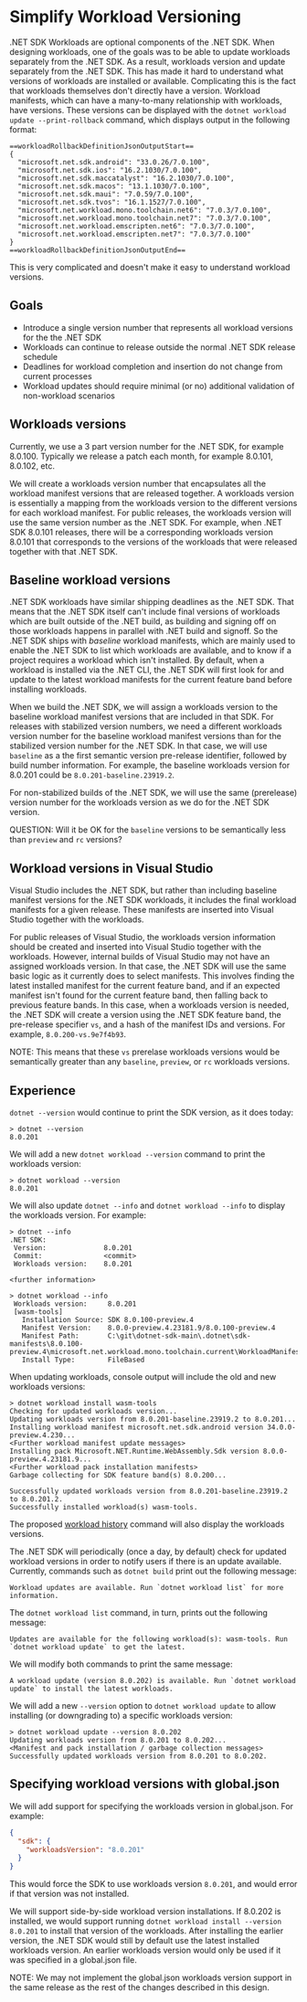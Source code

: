 # Simplify Workload Versioning

.NET SDK Workloads are optional components of the .NET SDK.  When designing workloads, one of the goals was to be able to update workloads separately from the .NET SDK.  As a result, workloads version and update separately from the .NET SDK.  This has made it hard to understand what versions of workloads are installed or available.  Complicating this is the fact that workloads themselves don't directly have a version.  Workload manifests, which can have a many-to-many relationship with workloads, have versions.  These versions can be displayed with the `dotnet workload update --print-rollback` command, which displays output in the following format:

```
==workloadRollbackDefinitionJsonOutputStart==
{
  "microsoft.net.sdk.android": "33.0.26/7.0.100",
  "microsoft.net.sdk.ios": "16.2.1030/7.0.100",
  "microsoft.net.sdk.maccatalyst": "16.2.1030/7.0.100",
  "microsoft.net.sdk.macos": "13.1.1030/7.0.100",
  "microsoft.net.sdk.maui": "7.0.59/7.0.100",
  "microsoft.net.sdk.tvos": "16.1.1527/7.0.100",
  "microsoft.net.workload.mono.toolchain.net6": "7.0.3/7.0.100",
  "microsoft.net.workload.mono.toolchain.net7": "7.0.3/7.0.100",
  "microsoft.net.workload.emscripten.net6": "7.0.3/7.0.100",
  "microsoft.net.workload.emscripten.net7": "7.0.3/7.0.100"
}
==workloadRollbackDefinitionJsonOutputEnd==
```

This is very complicated and doesn't make it easy to understand workload versions.

## Goals

- Introduce a single version number that represents all workload versions for the the .NET SDK
- Workloads can continue to release outside the normal .NET SDK release schedule
- Deadlines for workload completion and insertion do not change from current processes
- Workload updates should require minimal (or no) additional validation of non-workload scenarios

## Workloads versions

Currently, we use a 3 part version number for the .NET SDK, for example 8.0.100.  Typically we release a patch each month, for example 8.0.101, 8.0.102, etc.

We will create a workloads version number that encapsulates all the workload manifest versions that are released together.  A workloads version is essentially a mapping from the workloads version to the different versions for each workload manifest.  For public releases, the workloads version will use the same version number as the .NET SDK.  For example, when .NET SDK 8.0.101 releases, there will be a corresponding workloads version 8.0.101 that corresponds to the versions of the workloads that were released together with that .NET SDK.

## Baseline workload versions

.NET SDK workloads have similar shipping deadlines as the .NET SDK.  That means that the .NET SDK itself can't include final versions of workloads which are built outside of the .NET build, as building and signing off on those workloads happens in parallel with .NET build and signoff.  So the .NET SDK ships with *baseline* workload manifests, which are mainly used to enable the .NET SDK to list which workloads are available, and to know if a project requires a workload which isn't installed.  By default, when a workload is installed via the .NET CLI, the .NET SDK will first look for and update to the latest workload manifests for the current feature band before installing workloads.

When we build the .NET SDK, we will assign a workloads version to the baseline workload manifest versions that are included in that SDK.  For releases with stabilized version numbers, we need a different workloads version number for the baseline workload manifest versions than for the stabilized version number for the .NET SDK.  In that case, we will use `baseline` as a the first semantic version pre-release identifier, followed by build number information.  For example, the baseline workloads version for 8.0.201 could be `8.0.201-baseline.23919.2`.

For non-stabilized builds of the .NET SDK, we will use the same (prerelease) version number for the workloads version as we do for the .NET SDK version.

QUESTION: Will it be OK for the `baseline` versions to be semantically less than `preview` and `rc` versions?

## Workload versions in Visual Studio

Visual Studio includes the .NET SDK, but rather than including baseline manifest versions for the .NET SDK workloads, it includes the final workload manifests for a given release.  These manifests are inserted into Visual Studio together with the workloads.

For public releases of Visual Studio, the workloads version information should be created and inserted into Visual Studio together with the workloads.  However, internal builds of Visual Studio may not have an assigned workloads version.  In that case, the .NET SDK will use the same basic logic as it currently does to select manifests.  This involves finding the latest installed manifest for the current feature band, and if an expected manifest isn't found for the current feature band, then falling back to previous feature bands.  In this case, when a workloads version is needed, the .NET SDK will create a version using the .NET SDK feature band, the pre-release specifier `vs`, and a hash of the manifest IDs and versions.  For example, `8.0.200-vs.9e7f4b93`.

NOTE: This means that these `vs` prerelase workloads versions would be semantically greater than any `baseline`, `preview`, or `rc` workloads versions.

## Experience

`dotnet --version` would continue to print the SDK version, as it does today:

```
> dotnet --version
8.0.201
```

We will add a new `dotnet workload --version` command to print the workloads version:

```
> dotnet workload --version
8.0.201
```

We will also update `dotnet --info` and `dotnet workload --info` to display the workloads version.  For example:

```
> dotnet --info
.NET SDK:
 Version:              8.0.201
 Commit:               <commit>
 Workloads version:    8.0.201

<further information>

> dotnet workload --info
 Workloads version:     8.0.201
 [wasm-tools]
   Installation Source: SDK 8.0.100-preview.4
   Manifest Version:    8.0.0-preview.4.23181.9/8.0.100-preview.4
   Manifest Path:       C:\git\dotnet-sdk-main\.dotnet\sdk-manifests\8.0.100-preview.4\microsoft.net.workload.mono.toolchain.current\WorkloadManifest.json
   Install Type:        FileBased
```

When updating workloads, console output will include the old and new workloads versions:

```
> dotnet workload install wasm-tools
Checking for updated workloads version...
Updating workloads version from 8.0.201-baseline.23919.2 to 8.0.201...
Installing workload manifest microsoft.net.sdk.android version 34.0.0-preview.4.230...
<Further workload manifest update messages>
Installing pack Microsoft.NET.Runtime.WebAssembly.Sdk version 8.0.0-preview.4.23181.9...
<Further workload pack installation manifests>
Garbage collecting for SDK feature band(s) 8.0.200...

Successfully updated workloads version from 8.0.201-baseline.23919.2 to 8.0.201.2.
Successfully installed workload(s) wasm-tools.
```

The proposed [workload history](https://github.com/dotnet/sdk/pull/30486) command will also display the workloads versions.

The .NET SDK will periodically (once a day, by default) check for updated workload versions in order to notify users if there is an update available.  Currently, commands such as `dotnet build` print out the following message:

```
Workload updates are available. Run `dotnet workload list` for more information.
```

The `dotnet workload list` command, in turn, prints out the following message:

```
Updates are available for the following workload(s): wasm-tools. Run `dotnet workload update` to get the latest.
```

We will modify both commands to print the same message:

```
A workload update (version 8.0.202) is available. Run `dotnet workload update` to install the latest workloads.
```

We will add a new `--version` option to `dotnet workload update` to allow installing (or downgrading to) a specific workloads version:

```
> dotnet workload update --version 8.0.202
Updating workloads version from 8.0.201 to 8.0.202...
<Manifest and pack installation / garbage collection messages>
Successfully updated workloads version from 8.0.201 to 8.0.202.
```

## Specifying workload versions with global.json

We will add support for specifying the workloads version in global.json.  For example:

```json
{
  "sdk": {
    "workloadsVersion": "8.0.201"
  }
}
```

This would force the SDK to use workloads version `8.0.201`, and would error if that version was not installed.

We will support side-by-side workload version installations.  If 8.0.202 is installed, we would support running `dotnet workload install --version 8.0.201` to install that version of the workloads.  After installing the earlier version, the .NET SDK would still by default use the latest installed workloads version.  An earlier workloads version would only be used if it was specified in a global.json file.

NOTE: We may not implement the global.json workloads version support in the same release as the rest of the changes described in this design.

